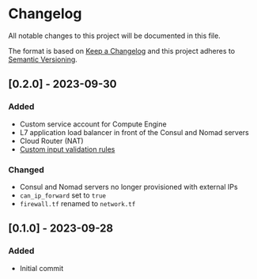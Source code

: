# Changelog
All notable changes to this project will be documented in this file.

The format is based on [Keep a Changelog](http://keepachangelog.com/en/1.0.0/)
and this project adheres to [Semantic Versioning](http://semver.org/spec/v2.0.0.html).

## [0.2.0] - 2023-09-30
### Added
- Custom service account for Compute Engine
- L7 application load balancer in front of the Consul and Nomad servers 
- Cloud Router (NAT)
- [Custom input validation rules](https://developer.hashicorp.com/terraform/language/values/variables#custom-validation-rules)
### Changed
- Consul and Nomad servers no longer provisioned with external IPs
- `can_ip_forward` set to `true`
- `firewall.tf` renamed to `network.tf`

## [0.1.0] - 2023-09-28
### Added
- Initial commit
